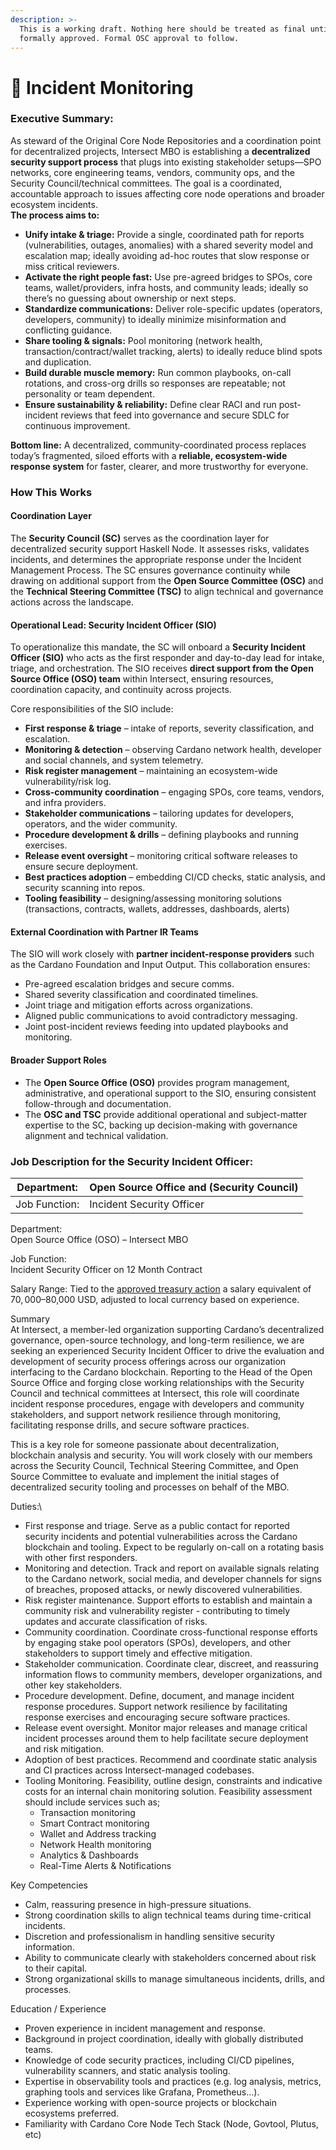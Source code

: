 ```yaml
---
description: >-
  This is a working draft. Nothing here should be treated as final until
  formally approved. Formal OSC approval to follow.
---
```


# 🫣 Incident Monitoring

### **Executive Summary:**

As steward of the Original Core Node Repositories and a coordination point for decentralized projects, Intersect MBO is establishing a **decentralized security support process** that plugs into existing stakeholder setups—SPO networks, core engineering teams, vendors, community ops, and the Security Council/technical committees. The goal is a coordinated, accountable approach to issues affecting core node operations and broader ecosystem incidents.\
**The process aims to:**

* **Unify intake & triage:** Provide a single, coordinated path for reports (vulnerabilities, outages, anomalies) with a shared severity model and escalation map; ideally avoiding ad-hoc routes that slow response or miss critical reviewers.
* **Activate the right people fast:** Use pre-agreed bridges to SPOs, core teams, wallet/providers, infra hosts, and community leads; ideally so there’s no guessing about ownership or next steps.
* **Standardize communications:** Deliver role-specific updates (operators, developers, community) to ideally minimize misinformation and conflicting guidance.
* **Share tooling & signals:** Pool monitoring (network health, transaction/contract/wallet tracking, alerts) to ideally reduce blind spots and duplication.
* **Build durable muscle memory:** Run common playbooks, on-call rotations, and cross-org drills so responses are repeatable; not personality or team dependent.
* **Ensure sustainability & reliability:** Define clear RACI and run post-incident reviews that feed into governance and secure SDLC for continuous improvement.

**Bottom line:** A decentralized, community-coordinated process replaces today’s fragmented, siloed efforts with a **reliable, ecosystem-wide response system** for faster, clearer, and more trustworthy for everyone.

### How This Works

#### Coordination Layer

The **Security Council (SC)** serves as the coordination layer for decentralized security support Haskell Node. It assesses risks, validates incidents, and determines the appropriate response under the Incident Management Process. The SC ensures governance continuity while drawing on additional support from the **Open Source Committee (OSC)** and the **Technical Steering Committee (TSC)** to align technical and governance actions across the landscape.

#### Operational Lead: Security Incident Officer (SIO)

To operationalize this mandate, the SC will onboard a **Security Incident Officer (SIO)** who acts as the first responder and day-to-day lead for intake, triage, and orchestration. The SIO receives **direct support from the Open Source Office (OSO) team** within Intersect, ensuring resources, coordination capacity, and continuity across projects.

Core responsibilities of the SIO include:

* **First response & triage** – intake of reports, severity classification, and escalation.
* **Monitoring & detection** – observing Cardano network health, developer and social channels, and system telemetry.
* **Risk register management** – maintaining an ecosystem-wide vulnerability/risk log.
* **Cross-community coordination** – engaging SPOs, core teams, vendors, and infra providers.
* **Stakeholder communications** – tailoring updates for developers, operators, and the wider community.
* **Procedure development & drills** – defining playbooks and running exercises.
* **Release event oversight** – monitoring critical software releases to ensure secure deployment.
* **Best practices adoption** – embedding CI/CD checks, static analysis, and security scanning into repos.
* **Tooling feasibility** – designing/assessing monitoring solutions (transactions, contracts, wallets, addresses, dashboards, alerts)

#### External Coordination with Partner IR Teams

The SIO will work closely with **partner incident-response providers** such as the Cardano Foundation and Input Output. This collaboration ensures:

* Pre-agreed escalation bridges and secure comms.
* Shared severity classification and coordinated timelines.
* Joint triage and mitigation efforts across organizations.
* Aligned public communications to avoid contradictory messaging.
* Joint post-incident reviews feeding into updated playbooks and monitoring.

#### Broader Support Roles

* The **Open Source Office (OSO)** provides program management, administrative, and operational support to the SIO, ensuring consistent follow-through and documentation.
* The **OSC and TSC** provide additional operational and subject-matter expertise to the SC, backing up decision-making with governance alignment and technical validation.



### Job Description for the Security Incident Officer:

| Department:   | Open Source Office and (Security Council) |
| ------------- | ----------------------------------------- |
| Job Function: | Incident Security Officer                 |

Department:\
Open Source Office (OSO) – Intersect MBO

Job Function:\
Incident Security Officer on 12 Month Contract

Salary Range: Tied to the [approved treasury action](https://gov.tools/outcomes/governance_actions/8ad3d454f3496a35cb0d07b0fd32f687f66338b7d60e787fc0a22939e5d8833e#11) a salary equivalent of $70,000–$80,000 USD, adjusted to local currency based on experience.

Summary\
At Intersect, a member-led organization supporting Cardano’s decentralized governance, open-source technology, and long-term resilience, we are seeking an experienced Security Incident Officer to drive the evaluation and development of security process offerings across our organization interfacing to the Cardano blockchain.  Reporting to the Head of the Open Source Office and forging close working relationships with the Security Council and technical committees at Intersect, this role will coordinate incident response procedures, engage with developers and community stakeholders, and support network resilience through monitoring, facilitating response drills, and secure software practices.

This is a key role for someone passionate about decentralization, blockchain analysis and security. You will work closely with our members across the Security Council, Technical Steering Committee, and Open Source Committee to evaluate and implement the initial stages of decentralized security tooling and processes on behalf of the MBO. &#x20;

Duties:\


* First response and triage. Serve as a public contact for reported security incidents and potential vulnerabilities across the Cardano blockchain and tooling. Expect to be regularly on-call on a rotating basis with other first responders.
* Monitoring and detection. Track and report on available signals relating to the Cardano network, social media, and developer channels for signs of breaches, proposed attacks, or newly discovered vulnerabilities.
* Risk register maintenance. Support efforts to establish and maintain a community risk and vulnerability register -  contributing to timely updates and accurate classification of risks.
* Community coordination. Coordinate cross-functional response efforts by engaging stake pool operators (SPOs), developers, and other stakeholders to support timely and effective mitigation.
* Stakeholder communication. Coordinate clear, discreet, and reassuring information flows to community members, developer organizations, and other key stakeholders.
* Procedure development. Define, document, and manage incident response procedures. Support network resilience by facilitating response exercises and encouraging secure software practices.
* Release event oversight. Monitor major releases and manage critical incident processes around them to help facilitate secure deployment and risk mitigation.
* Adoption of best practices. Recommend and coordinate static analysis and CI practices across Intersect-managed codebases.
* Tooling Monitoring. Feasibility, outline design, constraints and indicative costs for an internal chain monitoring solution. Feasibility assessment  should include services such as;
  * Transaction monitoring
  * Smart Contract monitoring
  * Wallet and Address tracking
  * Network Health monitoring
  * Analytics & Dashboards
  * Real-Time Alerts & Notifications

Key Competencies

* Calm, reassuring presence in high-pressure situations.
* Strong coordination skills to align technical teams during time-critical incidents.
* Discretion and professionalism in handling sensitive security information.
* Ability to communicate clearly with stakeholders concerned about risk to their capital.
* Strong organizational skills to manage simultaneous incidents, drills, and processes.

Education / Experience

* Proven experience in incident management and response.
* Background in project coordination, ideally with globally distributed teams.
* Knowledge of code security practices, including CI/CD pipelines, vulnerability scanners, and static analysis tooling.
* Expertise in observability tools and practices (e.g. log analysis, metrics, graphing tools and services like Grafana, Prometheus…).
* Experience working with open-source projects or blockchain ecosystems preferred.
* Familiarity with Cardano Core Node Tech Stack (Node, Govtool, Plutus, etc)
